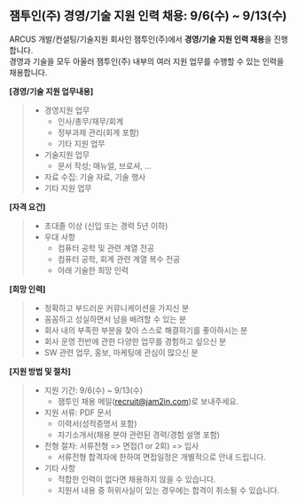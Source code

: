 ## 잼투인(주) 경영/기술 지원 인력 채용: 9/6(수) ~ 9/13(수)

ARCUS 개발/컨설팅/기술지원 회사인 잼투인(주)에서 **경영/기술 지원 인력 채용**을 진행합니다. <br />
경영과 기술을 모두 아울러 잼투인(주) 내부의 여러 지원 업무를 수행할 수 있는 인력을 채용합니다. <br />

**[경영/기술 지원 업무내용]**

> - 경영지원 업무
>   - 인사/총무/재무/회계
>   - 정부과제 관리(회계 포함)
>   - 기타 지원 업무
> - 기술지원 업무 
>   - 문서 작성; 매뉴얼, 브로셔, ...
>  - 자료 수집: 기술 자료, 기술 행사
>  - 기타 지원 업무


**[자격 요건]**

> - 초대졸 이상 (신입 또는 경력 5년 이하)
> - 우대 사항 
>   - 컴퓨터 공학 및 관련 계열 전공
>   - 컴퓨터 공학, 회계 관련 계열 복수 전공
>   - 아래 기술한 희망 인력 


**[희망 인력]**

> - 정확하고 부드러운 커뮤니케이션을 가지신 분
> - 꼼꼼하고 성실하면서 남을 배려할 수 있는 분
> - 회사 내의 부족한 부분을 찾아 스스로 해결하기를 좋아하시는 분 
> - 회사 운영 전반에 관한 다양한 업무를 경험하고 싶으신 분
> - SW 관련 업무, 홍보, 마케팅에 관심이 많으신 분


**[지원 방법 및 절차]**

> - 지원 기간: 9/6(수) ~ 9/13(수)
>   - 잼투인 채용 메일(<recruit@jam2in.com>)로 보내주세요.
> - 지원 서류: PDF 문서
>   -  이력서(성적증명서 포함)
>   -  자기소개서(채용 분야 관련된 경력/경험 설명 포함)
> - 전형 절차: 서류전형 => 면접(1 or 2회) => 입사
>   - 서류전형 합격자에 한하여 면접일정은 개별적으로 안내 드립니다.
> - 기타 사항
>   - 적합한 인력이 없다면 채용하지 않을 수 있습니다.
>   - 지원서 내용 중 허위사실이 있는 경우에는 합격이 취소될 수 있습니다.
